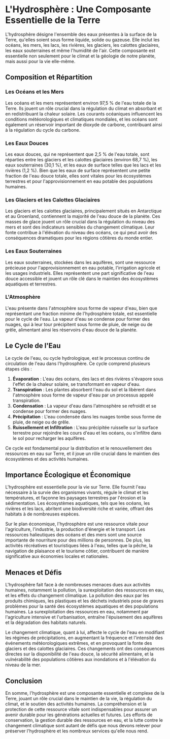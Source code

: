 # L'Hydrosphère : Une Composante Essentielle de la Terre

L'hydrosphère désigne l'ensemble des eaux présentes à la surface de la Terre, qu'elles soient sous forme liquide, solide ou gazeuse. Elle inclut les océans, les mers, les lacs, les rivières, les glaciers, les calottes glaciaires, les eaux souterraines et même l'humidité de l'air. Cette composante est essentielle non seulement pour le climat et la géologie de notre planète, mais aussi pour la vie elle-même.

## Composition et Répartition

### Les Océans et les Mers

Les océans et les mers représentent environ 97,5 % de l'eau totale de la Terre. Ils jouent un rôle crucial dans la régulation du climat en absorbant et en redistribuant la chaleur solaire. Les courants océaniques influencent les conditions météorologiques et climatiques mondiales, et les océans sont également un réservoir important de dioxyde de carbone, contribuant ainsi à la régulation du cycle du carbone.

### Les Eaux Douces

Les eaux douces, qui ne représentent que 2,5 % de l'eau totale, sont réparties entre les glaciers et les calottes glaciaires (environ 68,7 %), les eaux souterraines (30,1 %), et les eaux de surface telles que les lacs et les rivières (1,2 %). Bien que les eaux de surface représentent une petite fraction de l'eau douce totale, elles sont vitales pour les écosystèmes terrestres et pour l'approvisionnement en eau potable des populations humaines.

### Les Glaciers et les Calottes Glaciaires

Les glaciers et les calottes glaciaires, principalement situés en Antarctique et au Groenland, contiennent la majorité de l'eau douce de la planète. Ces masses de glace jouent un rôle crucial dans la régulation du niveau des mers et sont des indicateurs sensibles du changement climatique. Leur fonte contribue à l'élévation du niveau des océans, ce qui peut avoir des conséquences dramatiques pour les régions côtières du monde entier.

### Les Eaux Souterraines

Les eaux souterraines, stockées dans les aquifères, sont une ressource précieuse pour l'approvisionnement en eau potable, l'irrigation agricole et les usages industriels. Elles représentent une part significative de l'eau douce accessible et jouent un rôle clé dans le maintien des écosystèmes aquatiques et terrestres.

### L'Atmosphère

L'eau présente dans l'atmosphère sous forme de vapeur d'eau, bien que représentant une fraction minime de l'hydrosphère totale, est essentielle pour le cycle de l'eau. La vapeur d'eau se condense pour former des nuages, qui à leur tour précipitent sous forme de pluie, de neige ou de grêle, alimentant ainsi les réservoirs d'eau douce de la planète.

## Le Cycle de l'Eau

Le cycle de l'eau, ou cycle hydrologique, est le processus continu de circulation de l'eau dans l'hydrosphère. Ce cycle comprend plusieurs étapes clés :

1. **Évaporation** : L'eau des océans, des lacs et des rivières s'évapore sous l'effet de la chaleur solaire, se transformant en vapeur d'eau.
2. **Transpiration** : Les plantes absorbent l'eau du sol et la libèrent dans l'atmosphère sous forme de vapeur d'eau par un processus appelé transpiration.
3. **Condensation** : La vapeur d'eau dans l'atmosphère se refroidit et se condense pour former des nuages.
4. **Précipitation** : L'eau condensée dans les nuages tombe sous forme de pluie, de neige ou de grêle.
5. **Ruissellement et Infiltration** : L'eau précipitée ruisselle sur la surface terrestre pour rejoindre les cours d'eau et les océans, ou s'infiltre dans le sol pour recharger les aquifères.

Ce cycle est fondamental pour la distribution et le renouvellement des ressources en eau sur Terre, et il joue un rôle crucial dans le maintien des écosystèmes et des activités humaines.

## Importance Écologique et Économique

L'hydrosphère est essentielle pour la vie sur Terre. Elle fournit l'eau nécessaire à la survie des organismes vivants, régule le climat et les températures, et façonne les paysages terrestres par l'érosion et la sédimentation. Les écosystèmes aquatiques, tels que les océans, les rivières et les lacs, abritent une biodiversité riche et variée, offrant des habitats à de nombreuses espèces.

Sur le plan économique, l'hydrosphère est une ressource vitale pour l'agriculture, l'industrie, la production d'énergie et le transport. Les ressources halieutiques des océans et des mers sont une source importante de nourriture pour des millions de personnes. De plus, les activités récréatives et touristiques liées à l'eau, telles que la pêche, la navigation de plaisance et le tourisme côtier, contribuent de manière significative aux économies locales et nationales.

## Menaces et Défis

L'hydrosphère fait face à de nombreuses menaces dues aux activités humaines, notamment la pollution, la surexploitation des ressources en eau, et les effets du changement climatique. La pollution des eaux par les produits chimiques, les plastiques et les déchets industriels pose de graves problèmes pour la santé des écosystèmes aquatiques et des populations humaines. La surexploitation des ressources en eau, notamment par l'agriculture intensive et l'urbanisation, entraîne l'épuisement des aquifères et la dégradation des habitats naturels.

Le changement climatique, quant à lui, affecte le cycle de l'eau en modifiant les régimes de précipitations, en augmentant la fréquence et l'intensité des événements météorologiques extrêmes, et en provoquant la fonte des glaciers et des calottes glaciaires. Ces changements ont des conséquences directes sur la disponibilité de l'eau douce, la sécurité alimentaire, et la vulnérabilité des populations côtières aux inondations et à l'élévation du niveau de la mer.

## Conclusion

En somme, l'hydrosphère est une composante essentielle et complexe de la Terre, jouant un rôle crucial dans le maintien de la vie, la régulation du climat, et le soutien des activités humaines. La compréhension et la protection de cette ressource vitale sont indispensables pour assurer un avenir durable pour les générations actuelles et futures. Les efforts de conservation, la gestion durable des ressources en eau, et la lutte contre le changement climatique sont autant de défis que nous devons relever pour préserver l'hydrosphère et les nombreux services qu'elle nous rend.